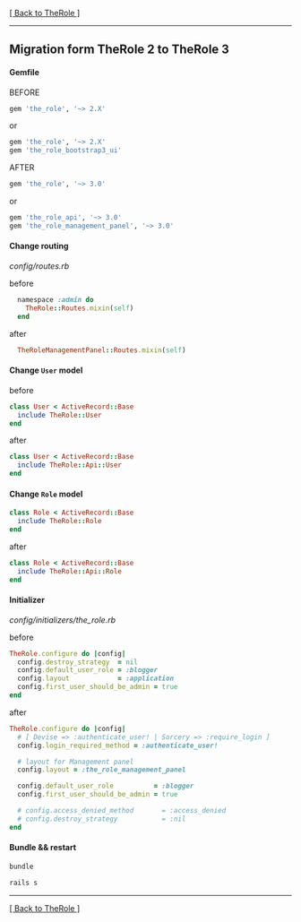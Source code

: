 [[ Back to TheRole ]](https://github.com/the-teacher/the_role)

<hr>

## Migration form TheRole 2 to TheRole 3

#### Gemfile

BEFORE

```ruby
gem 'the_role', '~> 2.X'
```

or

```ruby
gem 'the_role', '~> 2.X'
gem 'the_role_bootstrap3_ui'
```

AFTER

```ruby
gem 'the_role', '~> 3.0'
```

or

```ruby
gem 'the_role_api', '~> 3.0'
gem 'the_role_management_panel', '~> 3.0'
```

#### Change routing

_config/routes.rb_

before

```ruby
  namespace :admin do
    TheRole::Routes.mixin(self)
  end
```

after

```ruby
  TheRoleManagementPanel::Routes.mixin(self)
```

#### Change `User` model

before

```ruby
class User < ActiveRecord::Base
  include TheRole::User
end
```

after

```ruby
class User < ActiveRecord::Base
  include TheRole::Api::User
end
```

#### Change `Role` model

```ruby
class Role < ActiveRecord::Base
  include TheRole::Role
end
```

after

```ruby
class Role < ActiveRecord::Base
  include TheRole::Api::Role
end
```

#### Initializer

_config/initializers/the_role.rb_

before

```ruby
TheRole.configure do |config|
  config.destroy_strategy  = nil
  config.default_user_role = :blogger
  config.layout            = :application
  config.first_user_should_be_admin = true
end
```

after

```ruby
TheRole.configure do |config|
  # [ Devise => :authenticate_user! | Sorcery => :require_login ]
  config.login_required_method = :authenticate_user!

  # layout for Management panel
  config.layout = :the_role_management_panel

  config.default_user_role          = :blogger
  config.first_user_should_be_admin = true

  # config.access_denied_method       = :access_denied
  # config.destroy_strategy           = :nil
end
```

#### Bundle && restart

```sh
bundle
```

```sh
rails s
```

<hr>

[[ Back to TheRole ]](https://github.com/the-teacher/the_role)
